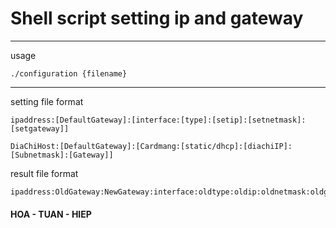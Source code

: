# Shell script setting ip and gateway #
-------
usage 
<!-- highlight:-d language:console -->
	./configuration {filename}
-------
setting file format
<!-- highlight:-d language:console -->
	ipaddress:[DefaultGateway]:[interface:[type]:[setip]:[setnetmask]:[setgateway]]

	DiaChiHost:[DefaultGateway]:[Cardmang:[static/dhcp]:[diachiIP]:[Subnetmask]:[Gateway]]

result file format
<!-- highlight:-d language:console -->
	ipaddress:OldGateway:NewGateway:interface:oldtype:oldip:oldnetmask:oldgateway:newtype:newip:newnetmask:newgateway
#### HOA - TUAN - HIEP ####
